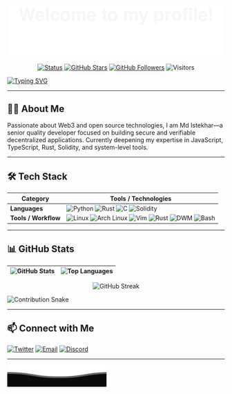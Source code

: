 ![](assets/Bottom_up.svg)

<!-- Badges -->
<p align="center">
  <a href="https://github.com/istekhar8966"><img src="https://img.shields.io/badge/status-active-brightgreen.svg" alt="Status"></a>
  <a href="https://github.com/istekhar8966"><img src="https://img.shields.io/github/stars/istekhar8966?logo=github" alt="GitHub Stars"></a>
  <a href="https://github.com/istekhar8966?tab=followers"><img src="https://img.shields.io/github/followers/istekhar8966?logo=github&color=blue" alt="GitHub Followers"></a>
  <img src="https://visitor-badge.laobi.icu/badge?page_id=istekhar8966" alt="Visitors"/>
</p>


[![Typing SVG](https://readme-typing-svg.herokuapp.com?color=%2336BCF7&center=true&vCenter=true&width=600&lines=Hi%20there%20%F0%9F%91%8B%2C%20I%20am%20Md%20Istekhar;Web3%20%26%20Open%20Source%20Enthusiast;Learning%20JavaScript%20%26%20TypeScript;Exploring%20Rust%2C%20Solidity%2C%20and%20Python)](https://git.io/typing-svg)

___

## 🧑‍💻 About Me

Passionate about Web3 and open source technologies, I am Md Istekhar—a senior quality developer focused on building secure and verifiable decentralized applications. Currently deepening my expertise in JavaScript, TypeScript, Rust, Solidity, and system-level tools.

---

## 🛠️ Tech Stack

| **Category**        | **Tools / Technologies**                                                                                                                                            |
|---------------------|--------------------------------------------------------------------------------------------------------------------------------------------------------------------|
| **Languages**       | ![Python](https://img.shields.io/badge/-Python-3776AB?style=flat&logo=Python&logoColor=white) ![Rust](https://img.shields.io/badge/-Rust-000000?style=flat&logo=Rust) ![C](https://img.shields.io/badge/-C-A8B9CC?style=flat&logo=C) ![Solidity](https://img.shields.io/badge/-Solidity-363636?style=flat&logo=solidity)                  |
| **Tools / Workflow** | ![Linux](https://img.shields.io/badge/-Linux-FCC624?style=flat&logo=linux&logoColor=000) ![Arch Linux](https://img.shields.io/badge/-Arch_Linux-1793D1?style=flat&logo=arch-linux&logoColor=white) ![Vim](https://img.shields.io/badge/-Vim-019733?style=flat&logo=vim&logoColor=white) ![Rust](https://img.shields.io/badge/-Rust-000000?style=flat&logo=rust&logoColor=white) ![DWM](https://img.shields.io/badge/-DWM-000000?style=flat&logo=arch-linux&logoColor=white) ![Bash](https://img.shields.io/badge/-Bash-4EAA25?style=flat&logo=gnubash&logoColor=fff) |

---

## 📊 GitHub Stats

| ![GitHub Stats](https://github-readme-stats.vercel.app/api?username=istekhar8966&show_icons=true&theme=radical&include_all_commits=true) | ![Top Languages](https://github-readme-stats.vercel.app/api/top-langs/?username=istekhar8966&theme=radical&layout=compact) |
|---------------------------------------------------------------------------------------------------------------------------------|----------------------------------------------------------------------------------------------------------------------------------|

<div align="center">
  <img src="https://github-readme-streak-stats.herokuapp.com/?user=istekhar8966&theme=radical" alt="GitHub Streak" />
</div>

![Contribution Snake](https://github.com/istekhar8966/istekhar8966/blob/output/github-contribution-grid-snake.svg)

---

## 📫 Connect with Me

<p align="left">
  <a href="https://twitter.com/mdweb3x" target="_blank" rel="noopener noreferrer"><img align="center" src="https://raw.githubusercontent.com/BEPb/BEPb/master/assets/twitter.svg" alt="Twitter" height="30" width="30"/></a>
  <a href="mailto:istekhar8966@gmail.com" target="_blank" rel="noopener noreferrer"><img align="center" src="https://raw.githubusercontent.com/BEPb/BEPb/master/assets/gmail.svg" alt="Email" height="30" width="30"/></a>
  <a href="https://discord.com/users/jiot425" target="_blank" rel="noopener noreferrer"><img align="center" src="https://raw.githubusercontent.com/BEPb/BEPb/master/assets/discord.svg" alt="Discord" height="30" width="30"/></a>
</p>

---

![](assets/Bottom_down.svg)